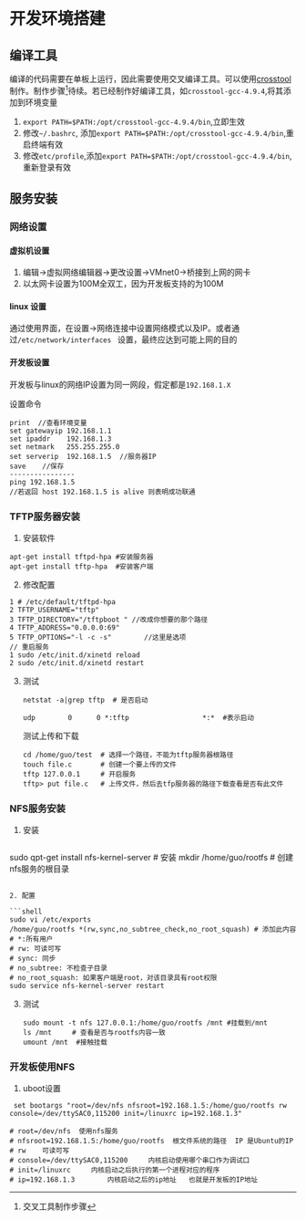 # 开发环境搭建

## 编译工具

编译的代码需要在单板上运行，因此需要使用交叉编译工具。可以使用[crosstool](http://crosstool-ng.org/download/crosstool-ng/)制作。制作步骤[^ 1]待续。若已经制作好编译工具，如`crosstool-gcc-4.9.4`,将其添加到环境变量

1. `export PATH=$PATH:/opt/crosstool-gcc-4.9.4/bin`,立即生效
2. 修改`~/.bashrc`, 添加`export PATH=$PATH:/opt/crosstool-gcc-4.9.4/bin`,重启终端有效
3. 修改`etc/profile`,添加`export PATH=$PATH:/opt/crosstool-gcc-4.9.4/bin`,重新登录有效

## 服务安装

### 网络设置

#### 虚拟机设置

1. 编辑->虚拟网络编辑器->更改设置->VMnet0->桥接到上网的网卡
2. 以太网卡设置为100M全双工，因为开发板支持的为100M

#### linux 设置

通过使用界面，在设置->网络连接中设置网络模式以及IP。或者通过`/etc/network/interfaces ` 设置，最终应达到可能上网的目的

#### 开发板设置

开发板与linux的网络IP设置为同一网段，假定都是`192.168.1.X`

设置命令

```shell
print  //查看环境变量
set gatewayip 192.168.1.1
set ipaddr    192.168.1.3
set netmark   255.255.255.0
set serverip  192.168.1.5  //服务器IP
save    //保存
----------------
ping 192.168.1.5
//若返回 host 192.168.1.5 is alive 则表明成功联通
```



### TFTP服务器安装

1. 安装软件

```shell
apt-get install tftpd-hpa #安装服务器 
apt-get install tftp-hpa  #安装客户端

```

2. 修改配置

```shell
1 # /etc/default/tftpd-hpa
2 TFTP_USERNAME="tftp"
3 TFTP_DIRECTORY="/tftpboot " //改成你想要的那个路径
4 TFTP_ADDRESS="0.0.0.0:69"
5 TFTP_OPTIONS="-l -c -s"        //这里是选项
// 重启服务
1 sudo /etc/init.d/xinetd reload
2 sudo /etc/init.d/xinetd restart
```

3. 测试

   ```shell
   netstat -a|grep tftp  # 是否启动
   
   udp        0      0 *:tftp                  *:*  #表示启动
   ```

   测试上传和下载

   ```shell
   cd /home/guo/test  # 选择一个路径，不能为tftp服务器根路径
   touch file.c       # 创建一个要上传的文件
   tftp 127.0.0.1     # 开启服务
   tftp> put file.c   # 上传文件，然后去tfp服务器的路径下载查看是否有此文件
   ```

### NFS服务安装

1. 安装

   ```shell
sudo qpt-get install nfs-kernel-server  # 安装
mkdir /home/guo/rootfs                 # 创建nfs服务的根目录
   ```

2. 配置

   ```shell
   sudo vi /etc/exports
   /home/guo/rootfs *(rw,sync,no_subtree_check,no_root_squash) # 添加此内容
   # *:所有用户
   # rw: 可读可写
   # sync: 同步
   # no_subtree: 不检查子目录
   # no_root_squash: 如果客户端是root，对该目录具有root权限
   sudo service nfs-kernel-server restart
   ```

3. 测试

   ```shell
   sudo mount -t nfs 127.0.0.1:/home/guo/rootfs /mnt #挂载到/mnt
   ls /mnt     # 查看是否与rootfs内容一致
   umount /mnt  #接触挂载
   ```

### 开发板使用NFS

1. uboot设置

```shell
 set bootargs "root=/dev/nfs nfsroot=192.168.1.5:/home/guo/rootfs rw console=/dev/ttySAC0,115200 init=/linuxrc ip=192.168.1.3"
 
# root=/dev/nfs  使用nfs服务
# nfsroot=192.168.1.5:/home/guo/rootfs  根文件系统的路径  IP 是Ubuntu的IP
# rw 	可读可写
# console=/dev/ttySAC0,115200	  内核启动使用哪个串口作为调试口
# init=/linuxrc		内核启动之后执行的第一个进程对应的程序
# ip=192.168.1.3		内核启动之后的ip地址   也就是开发板的IP地址
```





[^ 1]: 交叉工具制作步骤

